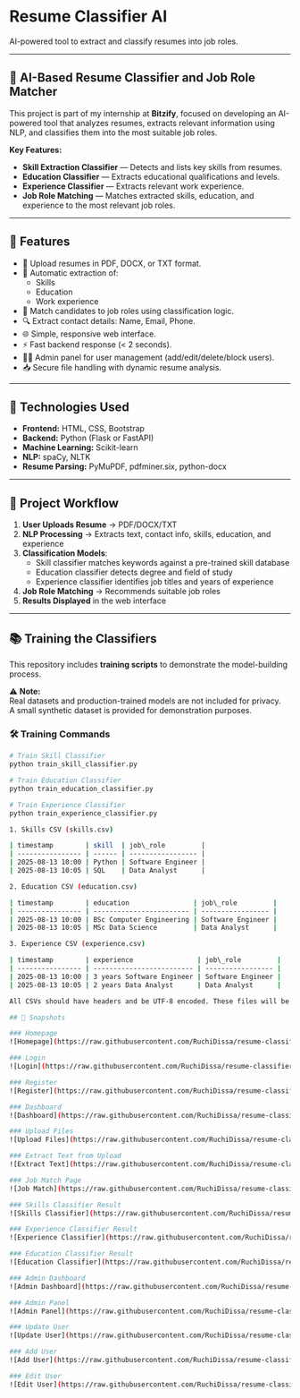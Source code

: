 # Resume Classifier AI

AI-powered tool to extract and classify resumes into job roles.

---

## 🧠 AI-Based Resume Classifier and Job Role Matcher

This project is part of my internship at **Bitzify**, focused on developing an AI-powered tool that analyzes resumes, extracts relevant information using NLP, and classifies them into the most suitable job roles.

**Key Features:**
- **Skill Extraction Classifier** — Detects and lists key skills from resumes.
- **Education Classifier** — Extracts educational qualifications and levels.
- **Experience Classifier** — Extracts relevant work experience.
- **Job Role Matching** — Matches extracted skills, education, and experience to the most relevant job roles.

---

## 🚀 Features

- 📄 Upload resumes in PDF, DOCX, or TXT format.
- 🧠 Automatic extraction of:
  - Skills
  - Education
  - Work experience
- 🎯 Match candidates to job roles using classification logic.
- 🔍 Extract contact details: Name, Email, Phone.
- 🌐 Simple, responsive web interface.
- ⚡ Fast backend response (< 2 seconds).
- 👨‍💼 Admin panel for user management (add/edit/delete/block users).
- 📥 Secure file handling with dynamic resume analysis.

---

## 🧠 Technologies Used

- **Frontend:** HTML, CSS, Bootstrap
- **Backend:** Python (Flask or FastAPI)
- **Machine Learning:** Scikit-learn
- **NLP:** spaCy, NLTK
- **Resume Parsing:** PyMuPDF, pdfminer.six, python-docx

---

## 📌 Project Workflow

1. **User Uploads Resume** → PDF/DOCX/TXT
2. **NLP Processing** → Extracts text, contact info, skills, education, and experience
3. **Classification Models**:
   - Skill classifier matches keywords against a pre-trained skill database
   - Education classifier detects degree and field of study
   - Experience classifier identifies job titles and years of experience
4. **Job Role Matching** → Recommends suitable job roles
5. **Results Displayed** in the web interface

---

## 📚 Training the Classifiers

This repository includes **training scripts** to demonstrate the model-building process.

⚠️ **Note:**  
Real datasets and production-trained models are not included for privacy.  
A small synthetic dataset is provided for demonstration purposes.

### 🛠️ Training Commands

```bash
# Train Skill Classifier
python train_skill_classifier.py

# Train Education Classifier
python train_education_classifier.py

# Train Experience Classifier
python train_experience_classifier.py

1. Skills CSV (skills.csv)

| timestamp        | skill  | job\_role         |
| ---------------- | ------ | ----------------- |
| 2025-08-13 10:00 | Python | Software Engineer |
| 2025-08-13 10:05 | SQL    | Data Analyst      |

2. Education CSV (education.csv)

| timestamp        | education                | job\_role         |
| ---------------- | ------------------------ | ----------------- |
| 2025-08-13 10:00 | BSc Computer Engineering | Software Engineer |
| 2025-08-13 10:05 | MSc Data Science         | Data Analyst      |

3. Experience CSV (experience.csv)

| timestamp        | experience                | job\_role         |
| ---------------- | ------------------------- | ----------------- |
| 2025-08-13 10:00 | 3 years Software Engineer | Software Engineer |
| 2025-08-13 10:05 | 2 years Data Analyst      | Data Analyst      |

All CSVs should have headers and be UTF-8 encoded. These files will be read by the training scripts to build the respective classifiers.

## 📸 Snapshots

### Homepage
![Homepage](https://raw.githubusercontent.com/RuchiDissa/resume-classifier-ai/main/assets/4c7ad4e8-963c-4685-8c4d-43c63fae5a90.png)

### Login
![Login](https://raw.githubusercontent.com/RuchiDissa/resume-classifier-ai/main/assets/d8c7820f-8e41-480c-b8fb-65d73427a71a.png)

### Register
![Register](https://raw.githubusercontent.com/RuchiDissa/resume-classifier-ai/main/assets/b182201e-2e61-405a-8883-17f6331f956f.png)

### Dashboard
![Dashboard](https://raw.githubusercontent.com/RuchiDissa/resume-classifier-ai/main/assets/6b6e0dec-c728-497b-8b9c-d0f839cab1a6.png)

### Upload Files
![Upload Files](https://raw.githubusercontent.com/RuchiDissa/resume-classifier-ai/main/assets/e21dbabe-6d9c-44f0-bbe1-81de6b5804ac.png)

### Extract Text from Upload
![Extract Text](https://raw.githubusercontent.com/RuchiDissa/resume-classifier-ai/main/assets/39df2106-2bed-4889-8ece-67b90082aedf.png)

### Job Match Page
![Job Match](https://raw.githubusercontent.com/RuchiDissa/resume-classifier-ai/main/assets/6fb94bee-ceae-42dc-bfd0-efcc18737d16.png)

### Skills Classifier Result
![Skills Classifier](https://raw.githubusercontent.com/RuchiDissa/resume-classifier-ai/main/assets/36ce0970-34f1-456b-9b9d-6bbe957b8961.png)

### Experience Classifier Result
![Experience Classifier](https://raw.githubusercontent.com/RuchiDissa/resume-classifier-ai/main/assets/af720a25-a37f-40e0-ad9d-d2a26fb830a7.png)

### Education Classifier Result
![Education Classifier](https://raw.githubusercontent.com/RuchiDissa/resume-classifier-ai/main/assets/db147b08-a346-4607-b041-1e613a2348a9.png)

### Admin Dashboard
![Admin Dashboard](https://raw.githubusercontent.com/RuchiDissa/resume-classifier-ai/main/assets/a1366c94-ebd3-4ae4-a5c0-9b9782555a45.png)

### Admin Panel
![Admin Panel](https://raw.githubusercontent.com/RuchiDissa/resume-classifier-ai/main/assets/21aefc49-5c8a-4021-9f11-8564f7dbe95f.png)

### Update User
![Update User](https://raw.githubusercontent.com/RuchiDissa/resume-classifier-ai/main/assets/84149209-619b-49c2-89d6-c07e6fc42587.png)

### Add User
![Add User](https://raw.githubusercontent.com/RuchiDissa/resume-classifier-ai/main/assets/edff6549-6839-41a1-b839-602a47884f7a.png)

### Edit User
![Edit User](https://raw.githubusercontent.com/RuchiDissa/resume-classifier-ai/main/assets/dedc921b-35f2-464e-8070-4d0924955369.png)
